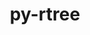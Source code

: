 ---
title: "py-rtree"
layout: cache
categories: [package, develop]
meta: {"versions": ["1.0.1", "1.1.0"], "compilers": ["apple-clang@=15.0.0", "gcc@=11.3.0"], "oss": ["ubuntu22.04", "ventura"], "platforms": ["darwin", "linux"], "targets": ["aarch64", "x86_64_v3"], "stacks": ["ml-darwin-aarch64-mps", "ml-linux-x86_64-cpu", "ml-linux-x86_64-cuda", "root"], "num_specs": 13, "num_specs_by_stack": {"root": 13, "ml-darwin-aarch64-mps": 1, "ml-linux-x86_64-cpu": 12, "ml-linux-x86_64-cuda": 12}}
spec_details: [{"hash": "3lksybdcv3ficssa7dmylvizfyw2ejg4", "compiler": "apple-clang@=15.0.0", "versions": ["1.1.0"], "os": "ventura", "platform": "darwin", "target": "aarch64", "variants": ["build_system=python_pip"], "stacks": ["root", "ml-darwin-aarch64-mps"], "size": "-", "tarball": "https://binaries.spack.io/develop/build_cache/darwin-ventura-aarch64/apple-clang-15.0.0/py-rtree-1.1.0/darwin-ventura-aarch64-apple-clang-15.0.0-py-rtree-1.1.0-3lksybdcv3ficssa7dmylvizfyw2ejg4.spack"}, {"hash": "ssrceslrmdx5op4als424jyhxqdotz45", "compiler": "gcc@=11.3.0", "versions": ["1.0.1"], "os": "ubuntu22.04", "platform": "linux", "target": "x86_64_v3", "variants": ["build_system=python_pip"], "stacks": ["ml-linux-x86_64-cpu", "root", "ml-linux-x86_64-cuda"], "size": "-", "tarball": "https://binaries.spack.io/develop/build_cache/linux-ubuntu22.04-x86_64_v3/gcc-11.3.0/py-rtree-1.0.1/linux-ubuntu22.04-x86_64_v3-gcc-11.3.0-py-rtree-1.0.1-ssrceslrmdx5op4als424jyhxqdotz45.spack"}, {"hash": "zwifant7ifzuayji42nxdohnimohzit4", "compiler": "gcc@=11.3.0", "versions": ["1.1.0"], "os": "ubuntu22.04", "platform": "linux", "target": "x86_64_v3", "variants": ["build_system=python_pip"], "stacks": ["ml-linux-x86_64-cpu", "root", "ml-linux-x86_64-cuda"], "size": "-", "tarball": "https://binaries.spack.io/develop/build_cache/linux-ubuntu22.04-x86_64_v3/gcc-11.3.0/py-rtree-1.1.0/linux-ubuntu22.04-x86_64_v3-gcc-11.3.0-py-rtree-1.1.0-zwifant7ifzuayji42nxdohnimohzit4.spack"}, {"hash": "fn2kmy2ou6qnzuqhageafqvltj4s2cpc", "compiler": "gcc@=11.3.0", "versions": ["1.0.1"], "os": "ubuntu22.04", "platform": "linux", "target": "x86_64_v3", "variants": ["build_system=python_pip"], "stacks": ["ml-linux-x86_64-cpu", "root", "ml-linux-x86_64-cuda"], "size": "-", "tarball": "https://binaries.spack.io/develop/build_cache/linux-ubuntu22.04-x86_64_v3/gcc-11.3.0/py-rtree-1.0.1/linux-ubuntu22.04-x86_64_v3-gcc-11.3.0-py-rtree-1.0.1-fn2kmy2ou6qnzuqhageafqvltj4s2cpc.spack"}, {"hash": "mtcdunya2h32l7bwq4onqx55yez6mum7", "compiler": "gcc@=11.3.0", "versions": ["1.1.0"], "os": "ubuntu22.04", "platform": "linux", "target": "x86_64_v3", "variants": ["build_system=python_pip"], "stacks": ["ml-linux-x86_64-cpu", "root", "ml-linux-x86_64-cuda"], "size": "-", "tarball": "https://binaries.spack.io/develop/build_cache/linux-ubuntu22.04-x86_64_v3/gcc-11.3.0/py-rtree-1.1.0/linux-ubuntu22.04-x86_64_v3-gcc-11.3.0-py-rtree-1.1.0-mtcdunya2h32l7bwq4onqx55yez6mum7.spack"}, {"hash": "wxeuaeotxwhamyvo4j2li3ff4yharvqx", "compiler": "gcc@=11.3.0", "versions": ["1.0.1"], "os": "ubuntu22.04", "platform": "linux", "target": "x86_64_v3", "variants": ["build_system=python_pip"], "stacks": ["ml-linux-x86_64-cpu", "root", "ml-linux-x86_64-cuda"], "size": "-", "tarball": "https://binaries.spack.io/develop/build_cache/linux-ubuntu22.04-x86_64_v3/gcc-11.3.0/py-rtree-1.0.1/linux-ubuntu22.04-x86_64_v3-gcc-11.3.0-py-rtree-1.0.1-wxeuaeotxwhamyvo4j2li3ff4yharvqx.spack"}, {"hash": "2z5eb3snbnidahm7eb4obcqfe4ekegah", "compiler": "gcc@=11.3.0", "versions": ["1.1.0"], "os": "ubuntu22.04", "platform": "linux", "target": "x86_64_v3", "variants": ["build_system=python_pip"], "stacks": ["ml-linux-x86_64-cpu", "root", "ml-linux-x86_64-cuda"], "size": "-", "tarball": "https://binaries.spack.io/develop/build_cache/linux-ubuntu22.04-x86_64_v3/gcc-11.3.0/py-rtree-1.1.0/linux-ubuntu22.04-x86_64_v3-gcc-11.3.0-py-rtree-1.1.0-2z5eb3snbnidahm7eb4obcqfe4ekegah.spack"}, {"hash": "srdumtmsv6q2aswubpvvxnsbibevglw5", "compiler": "gcc@=11.3.0", "versions": ["1.0.1"], "os": "ubuntu22.04", "platform": "linux", "target": "x86_64_v3", "variants": ["build_system=python_pip"], "stacks": ["ml-linux-x86_64-cpu", "root", "ml-linux-x86_64-cuda"], "size": "-", "tarball": "https://binaries.spack.io/develop/build_cache/linux-ubuntu22.04-x86_64_v3/gcc-11.3.0/py-rtree-1.0.1/linux-ubuntu22.04-x86_64_v3-gcc-11.3.0-py-rtree-1.0.1-srdumtmsv6q2aswubpvvxnsbibevglw5.spack"}, {"hash": "nnbkhh7b3l4bhhaw4mrkucr2bupkwqdg", "compiler": "gcc@=11.3.0", "versions": ["1.0.1"], "os": "ubuntu22.04", "platform": "linux", "target": "x86_64_v3", "variants": ["build_system=python_pip"], "stacks": ["ml-linux-x86_64-cpu", "root", "ml-linux-x86_64-cuda"], "size": "-", "tarball": "https://binaries.spack.io/develop/build_cache/linux-ubuntu22.04-x86_64_v3/gcc-11.3.0/py-rtree-1.0.1/linux-ubuntu22.04-x86_64_v3-gcc-11.3.0-py-rtree-1.0.1-nnbkhh7b3l4bhhaw4mrkucr2bupkwqdg.spack"}, {"hash": "c37qwluaujxkov6aitmrpqojb5ngnwgw", "compiler": "gcc@=11.3.0", "versions": ["1.0.1"], "os": "ubuntu22.04", "platform": "linux", "target": "x86_64_v3", "variants": ["build_system=python_pip"], "stacks": ["ml-linux-x86_64-cpu", "root", "ml-linux-x86_64-cuda"], "size": "-", "tarball": "https://binaries.spack.io/develop/build_cache/linux-ubuntu22.04-x86_64_v3/gcc-11.3.0/py-rtree-1.0.1/linux-ubuntu22.04-x86_64_v3-gcc-11.3.0-py-rtree-1.0.1-c37qwluaujxkov6aitmrpqojb5ngnwgw.spack"}, {"hash": "ojp6gf3vpb664cqpi73o7c7v3ksdxx6c", "compiler": "gcc@=11.3.0", "versions": ["1.0.1"], "os": "ubuntu22.04", "platform": "linux", "target": "x86_64_v3", "variants": ["build_system=python_pip"], "stacks": ["ml-linux-x86_64-cpu", "root", "ml-linux-x86_64-cuda"], "size": "-", "tarball": "https://binaries.spack.io/develop/build_cache/linux-ubuntu22.04-x86_64_v3/gcc-11.3.0/py-rtree-1.0.1/linux-ubuntu22.04-x86_64_v3-gcc-11.3.0-py-rtree-1.0.1-ojp6gf3vpb664cqpi73o7c7v3ksdxx6c.spack"}, {"hash": "ll6fxomvmv5jvdqmxqpefdjpf5zbkztn", "compiler": "gcc@=11.3.0", "versions": ["1.0.1"], "os": "ubuntu22.04", "platform": "linux", "target": "x86_64_v3", "variants": ["build_system=python_pip"], "stacks": ["ml-linux-x86_64-cpu", "root", "ml-linux-x86_64-cuda"], "size": "-", "tarball": "https://binaries.spack.io/develop/build_cache/linux-ubuntu22.04-x86_64_v3/gcc-11.3.0/py-rtree-1.0.1/linux-ubuntu22.04-x86_64_v3-gcc-11.3.0-py-rtree-1.0.1-ll6fxomvmv5jvdqmxqpefdjpf5zbkztn.spack"}, {"hash": "2p32dnlazmq2cjfnlucr3gopn5d7oyqh", "compiler": "gcc@=11.3.0", "versions": ["1.0.1"], "os": "ubuntu22.04", "platform": "linux", "target": "x86_64_v3", "variants": ["build_system=python_pip"], "stacks": ["ml-linux-x86_64-cpu", "root", "ml-linux-x86_64-cuda"], "size": "-", "tarball": "https://binaries.spack.io/develop/build_cache/linux-ubuntu22.04-x86_64_v3/gcc-11.3.0/py-rtree-1.0.1/linux-ubuntu22.04-x86_64_v3-gcc-11.3.0-py-rtree-1.0.1-2p32dnlazmq2cjfnlucr3gopn5d7oyqh.spack"}]
---